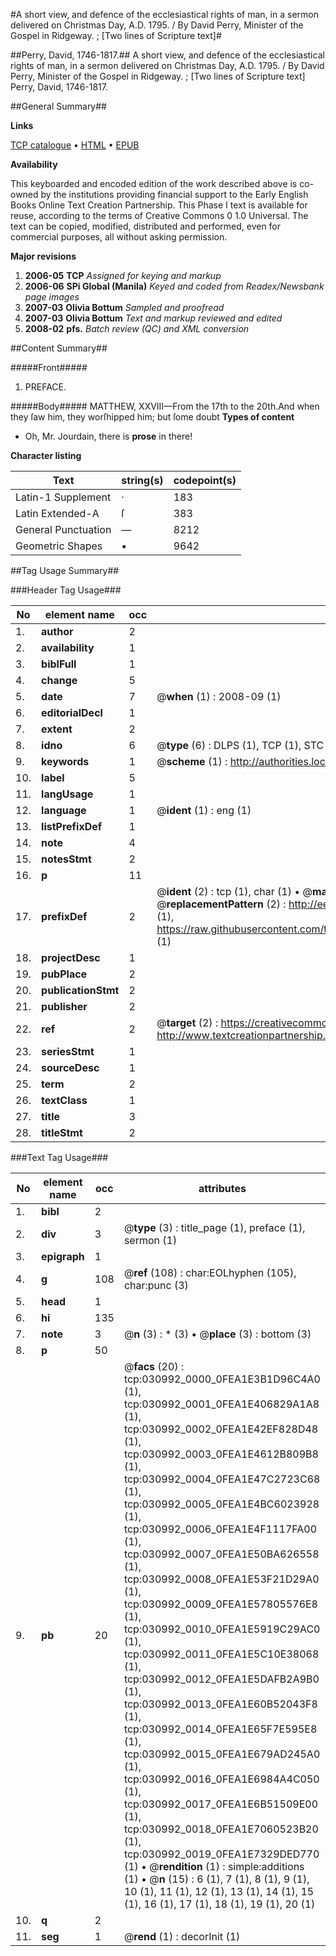 #A short view, and defence of the ecclesiastical rights of man, in a sermon delivered on Christmas Day, A.D. 1795. / By David Perry, Minister of the Gospel in Ridgeway. ; [Two lines of Scripture text]#

##Perry, David, 1746-1817.##
A short view, and defence of the ecclesiastical rights of man, in a sermon delivered on Christmas Day, A.D. 1795. / By David Perry, Minister of the Gospel in Ridgeway. ; [Two lines of Scripture text]
Perry, David, 1746-1817.

##General Summary##

**Links**

[TCP catalogue](http://www.ota.ox.ac.uk/tcp/)  • 
[HTML](http://tei.it.ox.ac.uk/tcp/Texts-HTML/free/N23/N23414.html)  • 
[EPUB](http://tei.it.ox.ac.uk/tcp/Texts-EPUB/free/N23/N23414.epub)

**Availability**

This keyboarded and encoded edition of the
	       work described above is co-owned by the institutions
	       providing financial support to the Early English Books
	       Online Text Creation Partnership. This Phase I text is
	       available for reuse, according to the terms of Creative
	       Commons 0 1.0 Universal. The text can be copied,
	       modified, distributed and performed, even for
	       commercial purposes, all without asking permission.

**Major revisions**

1. __2006-05__ __TCP__ *Assigned for keying and markup*
1. __2006-06__ __SPi Global (Manila)__ *Keyed and coded from Readex/Newsbank page images*
1. __2007-03__ __Olivia Bottum__ *Sampled and proofread*
1. __2007-03__ __Olivia Bottum__ *Text and markup reviewed and edited*
1. __2008-02__ __pfs.__ *Batch review (QC) and XML conversion*

##Content Summary##

#####Front#####

1. PREFACE.

#####Body#####
MATTHEW, XXVIII—From the 17th to the 20th.And when they ſaw him, they worſhipped him; but ſome doubt
**Types of content**

  * Oh, Mr. Jourdain, there is **prose** in there!

**Character listing**


|Text|string(s)|codepoint(s)|
|---|---|---|
|Latin-1 Supplement|·|183|
|Latin Extended-A|ſ|383|
|General Punctuation|—|8212|
|Geometric Shapes|▪|9642|

##Tag Usage Summary##

###Header Tag Usage###

|No|element name|occ|attributes|
|---|---|---|---|
|1.|__author__|2||
|2.|__availability__|1||
|3.|__biblFull__|1||
|4.|__change__|5||
|5.|__date__|7| @__when__ (1) : 2008-09 (1)|
|6.|__editorialDecl__|1||
|7.|__extent__|2||
|8.|__idno__|6| @__type__ (6) : DLPS (1), TCP (1), STC (1), NOTIS (1), IMAGE-SET (1), EVANS-CITATION (1)|
|9.|__keywords__|1| @__scheme__ (1) : http://authorities.loc.gov/ (1)|
|10.|__label__|5||
|11.|__langUsage__|1||
|12.|__language__|1| @__ident__ (1) : eng (1)|
|13.|__listPrefixDef__|1||
|14.|__note__|4||
|15.|__notesStmt__|2||
|16.|__p__|11||
|17.|__prefixDef__|2| @__ident__ (2) : tcp (1), char (1)  •  @__matchPattern__ (2) : ([0-9\-]+):([0-9IVX]+) (1), (.+) (1)  •  @__replacementPattern__ (2) : http://eebo.chadwyck.com/downloadtiff?vid=$1&page=$2 (1), https://raw.githubusercontent.com/textcreationpartnership/Texts/master/tcpchars.xml#$1 (1)|
|18.|__projectDesc__|1||
|19.|__pubPlace__|2||
|20.|__publicationStmt__|2||
|21.|__publisher__|2||
|22.|__ref__|2| @__target__ (2) : https://creativecommons.org/publicdomain/zero/1.0/ (1), http://www.textcreationpartnership.org/docs/. (1)|
|23.|__seriesStmt__|1||
|24.|__sourceDesc__|1||
|25.|__term__|2||
|26.|__textClass__|1||
|27.|__title__|3||
|28.|__titleStmt__|2||


###Text Tag Usage###

|No|element name|occ|attributes|
|---|---|---|---|
|1.|__bibl__|2||
|2.|__div__|3| @__type__ (3) : title_page (1), preface (1), sermon (1)|
|3.|__epigraph__|1||
|4.|__g__|108| @__ref__ (108) : char:EOLhyphen (105), char:punc (3)|
|5.|__head__|1||
|6.|__hi__|135||
|7.|__note__|3| @__n__ (3) : * (3)  •  @__place__ (3) : bottom (3)|
|8.|__p__|50||
|9.|__pb__|20| @__facs__ (20) : tcp:030992_0000_0FEA1E3B1D96C4A0 (1), tcp:030992_0001_0FEA1E406829A1A8 (1), tcp:030992_0002_0FEA1E42EF828D48 (1), tcp:030992_0003_0FEA1E4612B809B8 (1), tcp:030992_0004_0FEA1E47C2723C68 (1), tcp:030992_0005_0FEA1E4BC6023928 (1), tcp:030992_0006_0FEA1E4F1117FA00 (1), tcp:030992_0007_0FEA1E50BA626558 (1), tcp:030992_0008_0FEA1E53F21D29A0 (1), tcp:030992_0009_0FEA1E57805576E8 (1), tcp:030992_0010_0FEA1E5919C29AC0 (1), tcp:030992_0011_0FEA1E5C10E38068 (1), tcp:030992_0012_0FEA1E5DAFB2A9B0 (1), tcp:030992_0013_0FEA1E60B52043F8 (1), tcp:030992_0014_0FEA1E65F7E595E8 (1), tcp:030992_0015_0FEA1E679AD245A0 (1), tcp:030992_0016_0FEA1E6984A4C050 (1), tcp:030992_0017_0FEA1E6B51509E00 (1), tcp:030992_0018_0FEA1E7060523B20 (1), tcp:030992_0019_0FEA1E7329DED770 (1)  •  @__rendition__ (1) : simple:additions (1)  •  @__n__ (15) : 6 (1), 7 (1), 8 (1), 9 (1), 10 (1), 11 (1), 12 (1), 13 (1), 14 (1), 15 (1), 16 (1), 17 (1), 18 (1), 19 (1), 20 (1)|
|10.|__q__|2||
|11.|__seg__|1| @__rend__ (1) : decorInit (1)|
